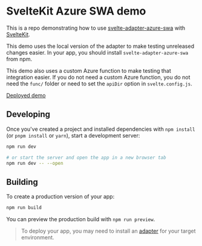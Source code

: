 # SvelteKit Azure SWA demo

This is a repo demonstrating how to use [svelte-adapter-azure-swa](https://www.npmjs.com/package/svelte-adapter-azure-swa) with [SvelteKit](https://kit.svelte.dev/).

This demo uses the local version of the adapter to make testing unreleased changes easier. In your app, you should install `svelte-adapter-azure-swa` from npm.

This demo also uses a custom Azure function to make testing that integration easier. If you do not need a custom Azure function, you do not need the `func/` folder or need to set the `apiDir` option in `svelte.config.js`.

[Deployed demo](https://polite-desert-00b80111e.2.azurestaticapps.net/)

## Developing

Once you've created a project and installed dependencies with `npm install` (or `pnpm install` or `yarn`), start a development server:

```bash
npm run dev

# or start the server and open the app in a new browser tab
npm run dev -- --open
```

## Building

To create a production version of your app:

```bash
npm run build
```

You can preview the production build with `npm run preview`.

> To deploy your app, you may need to install an [adapter](https://svelte.dev/docs/kit/adapters) for your target environment.
